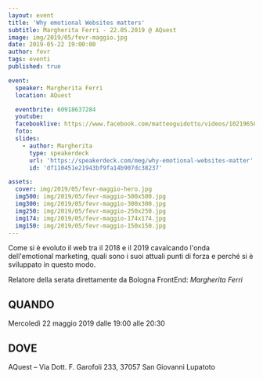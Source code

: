 ```yaml
---
layout: event
title: 'Why emotional Websites matters'
subtitle: Margherita Ferri - 22.05.2019 @ AQuest
image: img/2019/05/fevr-maggio.jpg
date: 2019-05-22 19:00:00
author: fevr
tags: eventi
published: true

event:
  speaker: Margherita Ferri
  location: AQuest

  eventbrite: 60918637284
  youtube:
  facebooklive: https://www.facebook.com/matteoguidotto/videos/10219658810044688/
  foto:
  slides:
    - author: Margherita
      type: speakerdeck
      url: 'https://speakerdeck.com/meg/why-emotional-websites-matter'
      id: 'df110451e21943bf9fa14b907dc38237'

assets:
  cover: img/2019/05/fevr-maggio-hero.jpg
  img500: img/2019/05/fevr-maggio-500x500.jpg
  img300: img/2019/05/fevr-maggio-300x300.jpg
  img250: img/2019/05/fevr-maggio-250x250.jpg
  img174: img/2019/05/fevr-maggio-174x174.jpg
  img150: img/2019/05/fevr-maggio-150x150.jpg
---
```


Come si è evoluto il web tra il 2018 e il 2019 cavalcando l'onda dell'emotional marketing, quali sono i suoi attuali punti di forza e perché si è sviluppato in questo modo.

Relatore della serata direttamente da Bologna FrontEnd: _Margherita Ferri_

## QUANDO

Mercoledì 22 maggio 2019 dalle 19:00 alle 20:30

## DOVE

AQuest – Via Dott. F. Garofoli 233, 37057 San Giovanni Lupatoto
